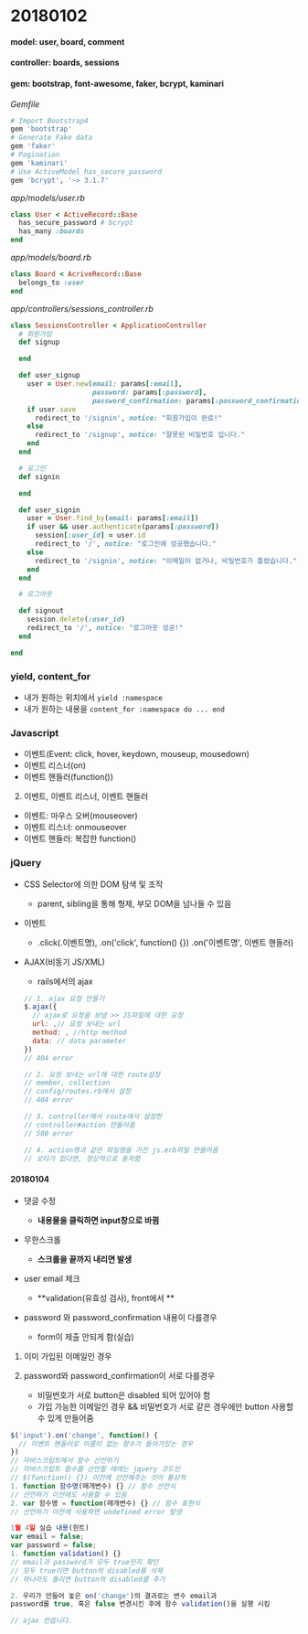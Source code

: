 # 20180102

#### model: user, board, comment

#### controller: boards, sessions

#### gem: bootstrap, font-awesome, faker, bcrypt, kaminari 



*Gemfile*

```ruby
# Import Bootstrap4
gem 'bootstrap'
# Generate Fake data
gem 'faker'
# Pagination
gem 'kaminari'
# Use ActiveModel has_secure_password
gem 'bcrypt', '~> 3.1.7'
```

*app/models/user.rb*

```ruby
class User < ActiveRecord::Base
  has_secure_password # bcrypt
  has_many :boards
end
```

*app/models/board.rb*

```ruby
class Board < AcriveRecord::Base
  belongs_to :user
end
```

*app/controllers/sessions_controller.rb*

```ruby
class SessionsController < ApplicationController
  # 회원가입
  def signup

  end

  def user_signup
    user = User.new(email: params[:email],
                    password: params[:password],
                    password_confirmation: params[:password_confirmation])
    if user.save
      redirect_to '/signin', notice: "회원가입이 완료!"
    else
      redirect_to '/signup', notice: "잘못된 비밀번호 입니다."
    end
  end

  # 로그인
  def signin

  end

  def user_signin
    user = User.find_by(email: params[:email])
    if user && user.authenticate(params[:password])
      session[:user_id] = user.id
      redirect_to '/', notice: "로그인에 성공했습니다."
    else
      redirect_to '/signin', notice: "이메일이 없거나, 비밀번호가 틀렸습니다."
    end
  end

  # 로그아웃

  def signout
    session.delete(:user_id)
    redirect_to '/', notice: "로그아웃 성공!"
  end

end

```

### yield, content_for

- 내가 원하는 위치에서 `yield :namespace`
- 내가 원하는 내용을 `content_for :namespace do ... end`

### Javascript

- 이벤트(Event: click, hover, keydown, mouseup, mousedown)
- 이벤트 리스너(on)
- 이벤트 핸들러(function())


2. 이벤트, 이벤트 리스너, 이벤트 핸들러

- 이벤트: 마우스 오버(mouseover)
- 이벤트 리스너: onmouseover
- 이벤트 핸들러: 복잡한 function()


### jQuery

- CSS Selector에 의한 DOM 탐색 및 조작

  - parent, sibling을 통해 형제, 부모 DOM을 넘나들 수 있음

- 이벤트

  - .click(.이벤트명), .on('click', function() {}) .on('이벤트명', 이벤트 핸들러)

- AJAX(비동기 JS/XML)

  - rails에서의 ajax

  ```javascript
  // 1. ajax 요청 만들기
  $.ajax({
    // ajax로 요청을 보냄 >> JS파일에 대한 요청
    url: ,// 요청 보내는 url
    method: , //http method
    data: // data parameter
  })
  // 404 error

  // 2. 요청 보내는 url에 대한 route설정
  // member, collection
  // config/routes.rb에서 설정
  // 404 error

  // 3. controller에서 route에서 설정한
  // controller#action 만들어줌
  // 500 error

  // 4. action명과 같은 파일명을 가진 js.erb파일 만들어줌
  // 오타가 없다면, 정상적으로 동작함
  ```



#### 20180104

- 댓글 수정
  - **내용물을 클릭하면 input창으로 바뀜**


- 무한스크롤
  - **스크롤을 끝까지 내리면 발생**
- user email 체크
  - **validation(유효성 검사), front에서 **
- password 와 password_confirmation 내용이 다를경우
  - form이 제출 안되게 함(실습)



1. 이미 가입된 이메일인 경우



2. password와 password_confirmation이 서로 다를경우
   - 비밀번호가 서로 button은 disabled 되어 있어야 함
   - 가입 가능한 이메일인 경우 && 비밀번호가 서로 같은 경우에만 button 사용할 수 있게 만들어줌



```javascript
$('input').on('change', function() {
  // 이벤트 핸들러로 이름이 없는 함수가 들어가있는 경우
})
// 자바스크립트에서 함수 선언하기
// 자바스크립트 함수를 선언할 때에는 jquery 코드인 
// $(function() {}) 이전에 선언해주는 것이 통상적
1. function 함수명(매개변수) {} // 함수 선언식
// 선언하기 이전에도 사용할 수 있음
2. var 함수명 = function(매개변수) {} // 함수 표현식
// 선언하기 이전에 사용하면 undefined error 발생

1월 4일 실습 내용(힌트)
var email = false;
var password = false;
1. function validation() {}
// email과 password가 모두 true인지 확인
// 모두 true이면 button의 disabled를 삭제
// 하나라도 틀리면 button의 disabled를 추가

2. 우리가 만들어 놓은 on('change')의 결과로는 변수 email과
password를 true, 혹은 false 변경시킨 후에 함수 validation()을 실행 시킴

// ajax 안씁니다. 
```

